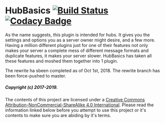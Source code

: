 # HubBasics [![Build Status](https://travis-ci.com/Fabricio20/HubBasics.svg?branch=master)](https://travis-ci.com/Fabricio20/HubBasics) [![Codacy Badge](https://api.codacy.com/project/badge/Grade/99121b8cf6c44a239f16d51420cff7c4)](https://www.codacy.com/app/Fabricio20/HubBasics?utm_source=github.com&amp;utm_medium=referral&amp;utm_content=Fabricio20/HubBasics&amp;utm_campaign=Badge_Grade)

As the name suggests, this plugin is intended for hubs. It gives you the settings and options you as a server owner might desire, and
a few more. Having a million different plugins just for one of their features not only makes your server a complete mess of different
message formats and duplicate features, it makes your server slower. HubBasics has taken all these features and moshed them together
into 1 plugin.

The rewrite ha sbeen completed as of Oct 1st, 2018. The rewrite  branch has been force-pushed to master. 

##### Copyright (c) 2017-2019.

The contents of this project are licensed under a [Creative Commons Attribution-NonCommercial-ShareAlike 4.0 International](https://creativecommons.org/licenses/by-nc-sa/4.0/). 
Please read the information linked below before you attempt to use this project or it's contents to make sure you are abiding by it's terms.
